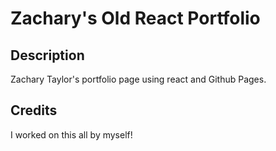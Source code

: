 # Zachary's Old React Portfolio
## Description
Zachary Taylor's portfolio page using react and Github Pages.
## Credits
I worked on this all by myself!
